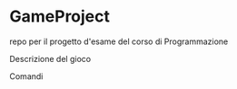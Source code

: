 # GameProject
repo per il progetto d'esame del corso di Programmazione

Descrizione del gioco

Comandi

